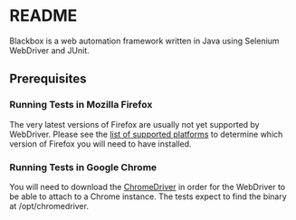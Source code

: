 # README #

Blackbox is a web automation framework written in Java using Selenium WebDriver and JUnit.

## Prerequisites ##

### Running Tests in Mozilla Firefox ###

The very latest versions of Firefox are usually not yet supported by WebDriver. Please see the [list of supported platforms](http://www.seleniumhq.org/about/platforms.jsp) to determine which version of Firefox you will need to have installed.

### Running Tests in Google Chrome ###

You will need to download the [ChromeDriver](https://sites.google.com/a/chromium.org/chromedriver/downloads) in order for the WebDriver to be able to attach to a Chrome instance. The tests expect to find the binary at /opt/chromedriver.
